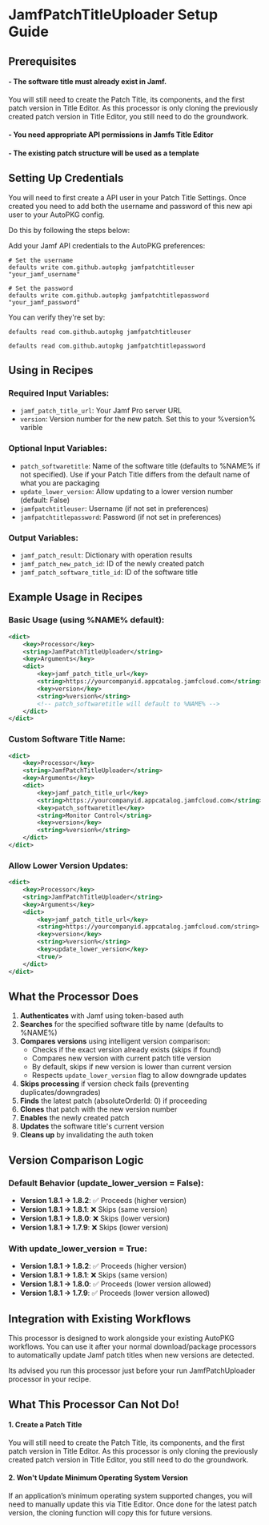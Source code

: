 # JamfPatchTitleUploader Setup Guide

## Prerequisites

#### - The software title must already exist in Jamf.
You will still need to create the Patch Title, its components, and the first patch version in Title Editor. 
As this processor is only cloning the previously created patch version in Title Editor, you still need to do the groundwork.
  
#### - You need appropriate API permissions in Jamfs Title Editor

#### - The existing patch structure will be used as a template

## Setting Up Credentials

You will need to first create a API user in your Patch Title Settings. Once created you need to add both the username and password of this new api user to your AutoPKG config. 

Do this by following the steps below:

Add your Jamf API credentials to the AutoPKG preferences:

```
# Set the username
defaults write com.github.autopkg jamfpatchtitleuser "your_jamf_username"

# Set the password
defaults write com.github.autopkg jamfpatchtitlepassword "your_jamf_password"
```

You can verify they're set by:
```
defaults read com.github.autopkg jamfpatchtitleuser

defaults read com.github.autopkg jamfpatchtitlepassword
```

## Using in Recipes

### Required Input Variables:
- `jamf_patch_title_url`: Your Jamf Pro server URL
- `version`: Version number for the new patch. Set this to your %version% varible

### Optional Input Variables:
- `patch_softwaretitle`: Name of the software title (defaults to %NAME% if not specified). Use if your Patch Title differs from the default name of what you are packaging
- `update_lower_version`: Allow updating to a lower version number (default: False)
- `jamfpatchtitleuser`: Username (if not set in preferences)
- `jamfpatchtitlepassword`: Password (if not set in preferences)

### Output Variables:
- `jamf_patch_result`: Dictionary with operation results
- `jamf_patch_new_patch_id`: ID of the newly created patch
- `jamf_patch_software_title_id`: ID of the software title

## Example Usage in Recipes

### Basic Usage (using %NAME% default):
```xml
<dict>
    <key>Processor</key>
    <string>JamfPatchTitleUploader</string>
    <key>Arguments</key>
    <dict>
        <key>jamf_patch_title_url</key>
        <string>https://yourcompanyid.appcatalog.jamfcloud.com</string>
        <key>version</key>
        <string>%version%</string>
        <!-- patch_softwaretitle will default to %NAME% -->
    </dict>
</dict>
```

### Custom Software Title Name:
```xml
<dict>
    <key>Processor</key>
    <string>JamfPatchTitleUploader</string>
    <key>Arguments</key>
    <dict>
        <key>jamf_patch_title_url</key>
        <string>https://yourcompanyid.appcatalog.jamfcloud.com</string>
        <key>patch_softwaretitle</key>
        <string>Monitor Control</string>
        <key>version</key>
        <string>%version%</string>
    </dict>
</dict>
```

### Allow Lower Version Updates:
```xml
<dict>
    <key>Processor</key>
    <string>JamfPatchTitleUploader</string>
    <key>Arguments</key>
    <dict>
        <key>jamf_patch_title_url</key>
        <string>https://yourcompanyid.appcatalog.jamfcloud.com/string>
        <key>version</key>
        <string>%version%</string>
        <key>update_lower_version</key>
        <true/>
    </dict>
</dict>
```

## What the Processor Does

1. **Authenticates** with Jamf using token-based auth
2. **Searches** for the specified software title by name (defaults to %NAME%)
3. **Compares versions** using intelligent version comparison:
   - Checks if the exact version already exists (skips if found)
   - Compares new version with current patch title version
   - By default, skips if new version is lower than current version
   - Respects `update_lower_version` flag to allow downgrade updates
4. **Skips processing** if version check fails (preventing duplicates/downgrades)
5. **Finds** the latest patch (absoluteOrderId: 0) if proceeding
6. **Clones** that patch with the new version number
7. **Enables** the newly created patch
8. **Updates** the software title's current version
9. **Cleans up** by invalidating the auth token

## Version Comparison Logic

### Default Behavior (update_lower_version = False):
- **Version 1.8.1 → 1.8.2**: ✅ Proceeds (higher version)
- **Version 1.8.1 → 1.8.1**: ❌ Skips (same version)
- **Version 1.8.1 → 1.8.0**: ❌ Skips (lower version)
- **Version 1.8.1 → 1.7.9**: ❌ Skips (lower version)

### With update_lower_version = True:
- **Version 1.8.1 → 1.8.2**: ✅ Proceeds (higher version)
- **Version 1.8.1 → 1.8.1**: ❌ Skips (same version)
- **Version 1.8.1 → 1.8.0**: ✅ Proceeds (lower version allowed)
- **Version 1.8.1 → 1.7.9**: ✅ Proceeds (lower version allowed)

## Integration with Existing Workflows

This processor is designed to work alongside your existing AutoPKG workflows. You can use it after your normal download/package processors to automatically update Jamf patch titles when new versions are detected.

Its advised you run this processor just before your run JamfPatchUploader processor in your recipe.

## What This Processor Can Not Do!

#### 1. Create a Patch Title

You will still need to create the Patch Title, its components, and the first patch version in Title Editor. 
As this processor is only cloning the previously created patch version in Title Editor, you still need to do the groundwork.

#### 2. Won't Update Minimum Operating System Version

If an application’s minimum operating system supported changes, you will need to manually update this via Title Editor. 
Once done for the latest patch version, the cloning function will copy this for future versions.
